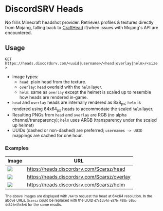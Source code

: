 # DiscordSRV Heads
No frills Minecraft headshot provider. Retrieves profiles & textures directly from Mojang, falling back to [CraftHead](https://crafthead.net/) if/when issues with Mojang's API are encountered.

## Usage
`GET https://heads.discordsrv.com/<uuid|username>/<head|overlay|helm>/<size>`
- Image types:
    - `head`: plain head from the texture.
    - `overlay`: `head` overlaid with the `helm` layer.
    - `helm`: same as `overlay` except the helmet is scaled up to resemble how heads are rendered in-game.
- `head` and `overlay` heads are internally rendered as 8x8<sub>px</sub>; `helm` is rendered using 64x64<sub>px</sub> heads to accommodate the scaled `helm` layer.
- Resulting PNGs from `head` and `overlay` are RGB (no alpha channel/transparency); `helm` uses ARGB (transparency under the scaled up helmet)
- UUIDs (dashed or non-dashed) are preferred; `usernames -> UUID` mappings are cached for one hour.

### Examples
| Image                                               | URL                                         |
|-----------------------------------------------------|---------------------------------------------|
| ![](https://heads.discordsrv.com/Scarsz/head/64)    | https://heads.discordsrv.com/Scarsz/head    |
| ![](https://heads.discordsrv.com/Scarsz/overlay/64) | https://heads.discordsrv.com/Scarsz/overlay |
| ![](https://heads.discordsrv.com/Scarsz/helm/64)    | https://heads.discordsrv.com/Scarsz/helm    |

<sub>The above images are displayed with `/64` to request the head at 64x64 resolution.
In the above URLs, `Scarsz` could be replaced with the UUID `d7c1db4d-e57b-488b-b8bc-4462fe49a3e8` for the same results.</sub>
